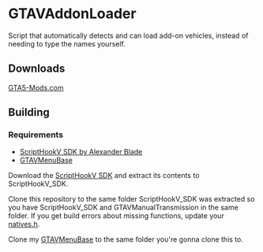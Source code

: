 # GTAVAddonLoader

Script that automatically detects and can load add-on vehicles, instead of needing
to type the names yourself.

## Downloads

[GTA5-Mods.com](https://www.gta5-mods.com/scripts/add-on-vehicle-spawner)

## Building

### Requirements
* [ScriptHookV SDK by Alexander Blade](http://www.dev-c.com/gtav/scripthookv/)
* [GTAVMenuBase](https://github.com/E66666666/GTAVMenuBase)

Download the [ScriptHookV SDK](http://www.dev-c.com/gtav/scripthookv/) and extract its contents to ScriptHookV_SDK.

Clone this repository to the same folder ScriptHookV_SDK was extracted so you have ScriptHookV_SDK and GTAVManualTransmission in the same folder. If you get build errors about missing functions, update your [natives.h](http://www.dev-c.com/nativedb/natives.h).

Clone my [GTAVMenuBase](https://github.com/E66666666/GTAVMenuBase) to the same folder you're gonna clone this to.
